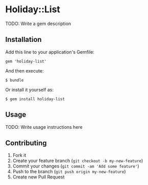 # Holiday::List

TODO: Write a gem description

## Installation

Add this line to your application's Gemfile:

    gem 'holiday-list'

And then execute:

    $ bundle

Or install it yourself as:

    $ gem install holiday-list

## Usage

TODO: Write usage instructions here

## Contributing

1. Fork it
2. Create your feature branch (`git checkout -b my-new-feature`)
3. Commit your changes (`git commit -am 'Add some feature'`)
4. Push to the branch (`git push origin my-new-feature`)
5. Create new Pull Request
